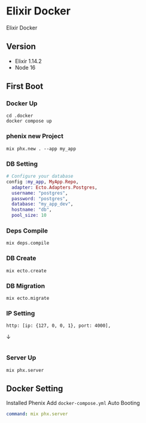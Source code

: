 # Elixir Docker
Elixir Docker

## Version
* Elixir 1.14.2
* Node 16

## First Boot

### Docker Up
```
cd .docker
docker compose up
```

### phenix new Project
```
mix phx.new . --app my_app
```

### DB Setting
```src\config\dev.exs
# Configure your database
config :my_app, MyApp.Repo,
  adapter: Ecto.Adapters.Postgres,
  username: "postgres",
  password: "postgres",
  database: "my_app_dev",
  hostname: "db",
  pool_size: 10
```

### Deps Compile
```
mix deps.compile
```

### DB Create 
```
mix ecto.create
```

### DB Migration 
```
mix ecto.migrate
```

### IP Setting

```
http: [ip: {127, 0, 0, 1}, port: 4000],
```
↓
```http: [ip: {0, 0, 0, 0}, port: 4000],
```

### Server Up
```
mix phx.server
```

## Docker Setting
Installed Phenix Add `docker-compose.yml` Auto Booting
```yml:docker-compose.yml
command: mix phx.server
```
